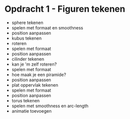 # Opdracht 1 - Figuren tekenen

* sphere tekenen
* spelen met formaat en smoothness
* position aanpassen
* kubus tekenen
* roteren
* spelen met formaat
* position aanpassen
* cilinder tekenen
* kan je 'm zelf roteren?
* spelen met formaat
* hoe maak je een piramide?
* position aanpassen
* plat oppervlak tekenen
* spelen met formaat
* position aanpassen
* torus tekenen
* spelen met smoothness en arc-length
* animatie toevoegen


